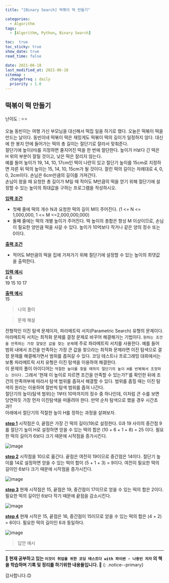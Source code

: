 ```yaml
---
title: "[Binary Search] 떡볶이 떡 만들기"

categories:
  - Algorithm
tags:
  - [Algorithm, Python, Binary Search]

toc:  true
toc_sticky: true
show_date: true
read_time: false

date: 2021-06-18
last_modified_at: 2021-06-18
sitemap :
  changefreq : daily
  priority : 1.0
---
```


## 떡볶이 떡 만들기

난이도 : ⭐⭐  

오늘 동빈이는 여행 가신 부모님을 대신해서 떡집 일을 하기로 했다. 오늘은 떡볶이 떡을 만드는 날이다. 동빈이네 떡볶이 떡은 재밌게도 떡볶이 떡의 길이가 일정하지 않다. 대신에 한 봉지 안에 들어가는 떡의 총 길이는 절단기로 잘라서 맞춰준다.  
절단기에 높이(H)를 지정하면 줄지어진 떡을 한 번에 절단한다. 높이가 H보다 긴 떡은 H 위의 부분이 잘릴 것이고, 낮은 떡은 잘리지 않는다.  
예를 들어 높이가 19, 14, 10, 17cm인 떡이 나란히 있고 절단기 높이를 15cm로 지정하면 자른 뒤 떡의 높이는 15, 14, 10, 15cm가 될 것이다. 잘린 떡의 길이는 차례대로 4, 0, 0, 2cm이다. 손님은 6cm만큼의 길이를 가져간다.  
손님이 왔을 때 요청한 총 길이가 M일 때 적어도 M만큼의 떡을 얻기 위해 절단기에 설정할 수 있는 높이의 최대값을 구하는 프로그램을 작성하시오.  

**<u>입력 조건</u>**  
- 첫째 줄에 떡의 개수 N과 요청한 떡의 길이 M이 주어진다. (1 <= N <= 1,000,000, 1 <= M <=2,000,000,000)  
- 둘째 줄에는 떡의 개별 높이가 주어진다. 떡 높이의 총합은 항상 M 이상이므로, 손님이 필요한 양만큼 떡을 사갈 수 있다. 높이가 10억보다 작거나 같은 양의 정수 또는 0이다.  

**<u>출력 조건</u>**  
- 적어도 M만큼의 떡을 집에 가져가기 위해 절단기에 설정할 수 있는 높이의 최댓값을 출력한다.  

**<u>입력 예시</u>**  
4 6  
19 15 10 17  

**<u>출력 예시</u>**  
15  

> 나의 풀이  


> 문제 해설  

전형적인 이진 탐색 문제이자, 파라메트릭 서치(Parametric Search) 유형의 문제이다. 마라메트릭 서치는 최적화 문제를 결정 문제로 바꾸어 해결해가는 기법이다. `원하는 조건을 만족하는 가장 알맞은 값을 찾는 문제`에 주로 파라메트릭 서치를 사용한다. 예를 들어 범위 내에서 조건을 만족하는 가장 큰 값을 찾으라는 최적화 문제라면 이진 탐색으로 결정 문제를 해결해가면서 범위를 좁혀갈 수 있다. 코딩 테스트나 프로그래밍 대회에서는 보통 파라메트릭 서치 유형은 이진 탐색을 이용하여 해결한다.  
이 문제의 풀이 아이디어는 `적절한 높이를 찾을 때까지 절단기의 높이 H를 반복해서 조정하는 것이다.` 그래서 '현재 이 높이로 자르면 조건을 만족할 수 있는가?'를 확인한 뒤에 조건의 만족여부에 따라서 탐색 범위를 좁혀서 해결할 수 있다. 범위를 좁힐 때는 이진 탐색의 원리는 이용하여 절반씩 탐색 범위를 좁혀 나간다.  
절단기의 높이(탐색 범위)는 1부터 10억까지의 정수 중 하나인데, 이처럼 큰 수를 보면 당연하듯 가장 먼저 이진탐색을 떠올려야 한다. 만약 순차 탐색으로 했을 경우 시간초과!!  
아래에서 절단기의 적절한 높이 H를 정하는 과정을 살펴보자.  

**<u>step 1</u>** 시작점은 0, 끝점은 가장 긴 떡의 길이(19)로 설정한다. 0과 19 사이의 중간점 9를 절단기 높이 H로 설정하면 얻을 수 있는 떡의 합은 (10 + 6 + 1 + 8) = 25 이다. 필요한 떡의 길이가 6보다 크기 때문에 시작점을 증가시킨다.  

![image](https://user-images.githubusercontent.com/37467408/122526253-0df6ae80-d055-11eb-9696-50f98b31624e.PNG)  

**<u>step 2</u>** 시작점을 10으로 옮긴다. 끝점은 여전히 19이므로 중간점은 14이다. 절단기 높이를 14로 설정하면 얻을 수 있는 떡의 합이 (5 + 1 + 3) = 9이다. 여전히 필요한 떡의 길이인 6보다 크기 때문에 시작점을 증가시킨다.  

![image](https://user-images.githubusercontent.com/37467408/122526437-40a0a700-d055-11eb-93ac-8265bbe9d2bb.PNG)  

**<u>step 3</u>** 현재 시작점은 15, 끝점은 19, 중간점이 17이므로 얻을 수 있는 떡의 합은 2이다. 필요한 떡의 길이인 6보다 작기 때문에 끝점을 감소시킨다.  

![image](https://user-images.githubusercontent.com/37467408/122526539-6168fc80-d055-11eb-8d4d-f60757e0b317.PNG)  

**<u>step 4</u>** 현재 시작은 15, 끝점은 16, 중간점이 15이므로 얻을 수 있는 떡의 합은 (4 + 2) = 6이다. 필요한 떡의 길이인 6과 동일하다.  

![image](https://user-images.githubusercontent.com/37467408/122526677-865d6f80-d055-11eb-8fdc-99e803b443b9.PNG)  

> 답안 예시  


---
**🐢 현재 공부하고 있는 `이것이 취업을 위한 코딩 테스트다 with 파이썬 - 나동빈 저자` 의 책을 학습하며 기록 및 정리를 하기위한 내용들입니다. 🐢**
{: .notice--primary}

감사합니다.😊

